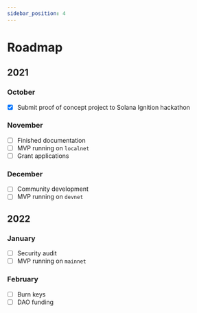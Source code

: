 ```yaml
---
sidebar_position: 4
---
```


# Roadmap

## 2021

### October

- [x] Submit proof of concept project to Solana Ignition hackathon

### November

- [ ] Finished documentation
- [ ] MVP running on `localnet`
- [ ] Grant applications

### December

- [ ] Community development
- [ ] MVP running on `devnet`

## 2022

### January

- [ ] Security audit
- [ ] MVP running on `mainnet`

### February

- [ ]  Burn keys
- [ ]  DAO funding
